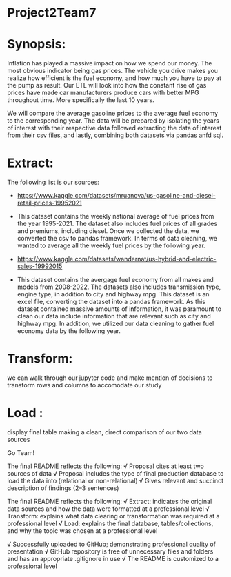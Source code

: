 # Project2Team7

# Synopsis:

 Inflation has played a massive impact on how we spend our money. The most obvious indicator being gas prices. The vehicle you drive makes you realize how efficient is the fuel economy, and how much you have to pay at the pump as result. Our ETL will look into how the constant rise of gas prices have made car manufacturers produce cars with better MPG throughout time. More specifically the last 10 years. 

We will compare the average gasoline prices to the average fuel economy to the corresponding year. The data will be prepared by isolating the years of interest with their respective data followed extracting the data of interest from their csv files, and lastly, combining both datasets via pandas anfd sql.


# Extract:

The following list is our sources:

- https://www.kaggle.com/datasets/mruanova/us-gasoline-and-diesel-retail-prices-19952021
- This dataset contains the weekly national average of fuel prices from the year 1995-2021. The dataset also includes fuel prices of all grades and premiums, including diesel. Once we collected the data, we converted the csv to pandas framework. In terms of data cleaning, we wanted to average all the weekly fuel prices by the following year.

- https://www.kaggle.com/datasets/wandernat/us-hybrid-and-electric-sales-19992015
- This dataset contains the avergage fuel economy from all makes and models from 2008-2022. The datasets also includes transmission type, engine type, in addition to city and highway mpg. This dataset is an excel file, converting the dataset into a pandas framework. As this dataset contained massive amounts of information, it was paramount to clean our data include information that are relevant such as city and highway mpg. In addition, we utilized our data cleaning to gather fuel economy data by the following year.

# Transform:

we can walk through our jupyter code and make mention of decisions to transform rows and columns to accomodate our study

# Load :

display final table making a clean, direct comparison of our two data sources



Go Team!

The final README reflects the following:
√ Proposal cites at least two sources of data
√ Proposal includes the type of final production database to load the data into (relational or non-relational)
√ Gives relevant and succinct description of findings (2–3 sentences)

The final README reflects the following:
√ Extract: indicates the original data sources and how the data were formatted at a professional level
√ Transform: explains what data clearing or transformation was required at a professional level
√ Load: explains the final database, tables/collections, and why the topic was chosen at a professional level

√ Successfully uploaded to
GitHub; demonstrating
professional quality of
presentation
√ GitHub repository is free of
unnecessary files and folders
and has an appropriate .gitignore
in use
√ The README is customized to
a professional level
